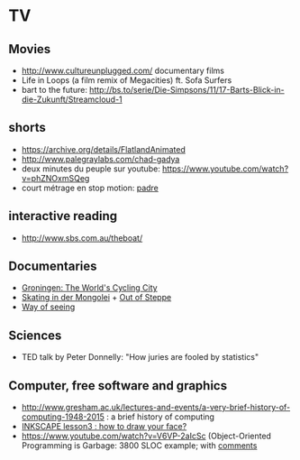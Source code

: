 # TV

## Movies

- http://www.cultureunplugged.com/ documentary films
- Life in Loops (a film remix of Megacities) ft. Sofa Surfers
- bart to the future: http://bs.to/serie/Die-Simpsons/11/17-Barts-Blick-in-die-Zukunft/Streamcloud-1

## shorts

- https://archive.org/details/FlatlandAnimated
- http://www.palegraylabs.com/chad-gadya
- deux minutes du peuple sur youtube: https://www.youtube.com/watch?v=phZNOxmSQeg
- court métrage en stop motion: [padre](https://vimeo.com/162326419)

## interactive reading

- http://www.sbs.com.au/theboat/

## Documentaries

- [Groningen: The World's Cycling City](https://www.youtube.com/watch?v=fv38J7SKH_g)
- [Skating in der Mongolei](https://vimeo.com/155103392) + [Out of Steppe](https://vimeo.com/154840966)
- [Way of seeing](https://www.youtube.com/watch?v=0pDE4VX_9Kk&list=PLlhSx0L1hpaGKfq1qXe1vWUhG1EgIN9Yf)

## Sciences

- TED talk by Peter Donnelly: "How juries are fooled by statistics"

## Computer, free software and graphics

- http://www.gresham.ac.uk/lectures-and-events/a-very-brief-history-of-computing-1948-2015 : a brief history of computing
- [INKSCAPE lesson3 : how to draw your face?](https://www.youtube.com/watch?v=EvLJAF83feI&feature=youtu.be)
- https://www.youtube.com/watch?v=V6VP-2aIcSc (Object-Oriented Programming is Garbage: 3800 SLOC example; with [comments](https://news.ycombinator.com/item?id=11342683)
